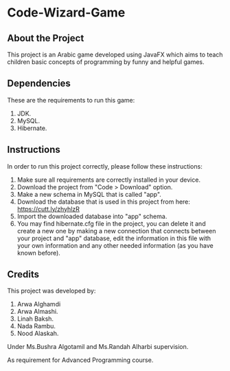 # Code-Wizard-Game
## About the Project
This project is an Arabic game developed using JavaFX which aims to teach children basic concepts of programming by funny and helpful games.

## Dependencies
These are the requirements to run this game:
1. JDK.
2. MySQL.
3. Hibernate.

## Instructions
In order to run this project correctly, please follow these instructions:
1. Make sure all requirements are correctly installed in your device.
2. Download the project from "Code > Download" option.
3. Make a new schema in MySQL that is called "app".
4. Download the database that is used in this project from here: https://cutt.ly/zhyhlzR
5. Import the downloaded database into "app" schema.
6. You may find hibernate.cfg file in the project, you can delete it and create a new one by making a new connection that connects between your project and "app" database, edit the information in this file with your own information and any other needed information (as you have known before).

## Credits
This project was developed by:
1. Arwa Alghamdi
2. Arwa Almashi.
3. Linah Baksh.
4. Nada Rambu.
5. Nood Alaskah.

Under Ms.Bushra Algotamil and Ms.Randah Alharbi supervision.

As requirement for Advanced Programming course.
